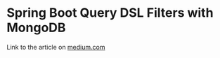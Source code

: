 # Spring Boot Query DSL Filters with MongoDB

Link to the article on [medium.com](https://irfanbaigse.medium.com/spring-boot-query-dsl-filters-with-mongodb-9b023a17afd1)

